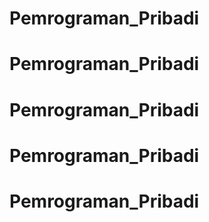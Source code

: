 # Pemrograman_Pribadi
# Pemrograman_Pribadi
# Pemrograman_Pribadi
# Pemrograman_Pribadi
# Pemrograman_Pribadi
